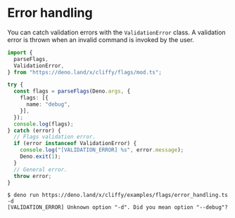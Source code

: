 # Error handling

You can catch validation errors with the `ValidationError` class. A validation
error is thrown when an invalid command is invoked by the user.

```typescript
import {
  parseFlags,
  ValidationError,
} from "https://deno.land/x/cliffy/flags/mod.ts";

try {
  const flags = parseFlags(Deno.args, {
    flags: [{
      name: "debug",
    }],
  });
  console.log(flags);
} catch (error) {
  // Flags validation error.
  if (error instanceof ValidationError) {
    console.log("[VALIDATION_ERROR] %s", error.message);
    Deno.exit(1);
  }
  // General error.
  throw error;
}
```

```console
$ deno run https://deno.land/x/cliffy/examples/flags/error_handling.ts -d
[VALIDATION_ERROR] Unknown option "-d". Did you mean option "--debug"?
```
